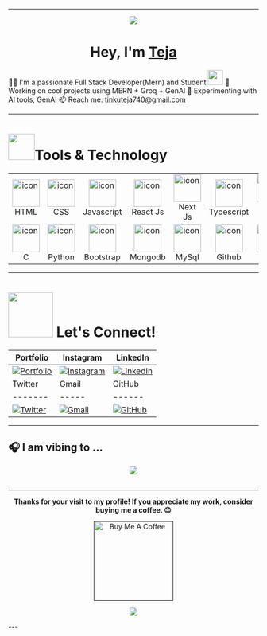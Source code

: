 



---
<p align="center">
  <img src="https://capsule-render.vercel.app/api?type=waving&color=00f6ff&height=100&section=header&text=Welcome%20to%20my%20GitHub!&fontAlign=50&fontAlignY=40&fontColor=ffffff"/>
</p>



<h1 align="center">Hey, I'm <a href="https://tejanaik15.github.io/personal-portfolio/">Teja</a></h1

 🧑‍💻  I'm a passionate Full Stack Developer(Mern) and Student  <img src="https://media.giphy.com/media/WUlplcMpOCEmTGBtBW/giphy.gif" width="30">
 🚀 Working on cool projects using MERN + Groq + GenAI 
 🧪 Experimenting with AI tools, GenAI 
 📫 Reach me: tinkuteja740@gmail.com 



---
<h1><img src="https://media.tenor.com/Pnb_hVWq2sgAAAAj/on-process-dig.gif" width="53" height="53"/>Tools & Technology </h1>

<table align="center" class="table table-dark">
  <tr bg-dark>
   <td align="center" widht="90">
      <img src="https://skillicons.dev/icons?i=html" alt="icon" width="55" height="55" />
      <br>HTML
    </td>
    <td align="center" widht="90">
      <img src="https://skillicons.dev/icons?i=css" alt="icon" width="55" height="55" />
      <br>CSS
    </td>
    <td align="center" width="90">
      <img src="https://techstack-generator.vercel.app/js-icon.svg" alt="icon" width="55" height="55" />
      <br>Javascript
    </td>
    <td align="center" widht="90">
      <img src="https://techstack-generator.vercel.app/react-icon.svg" alt="icon" width="55" height="55" />
      <br>React Js
    </td>
    <td align="center" width="90">
      <img src="https://skillicons.dev/icons?i=nextjs" alt="icon" width="55" height="55" />
      <br>Next Js
    </td>
    <td align="center" width="90">
      <img src="https://techstack-generator.vercel.app/ts-icon.svg" width="55" height="55" alt="icon" />
      <br>Typescript
    </td>
    <td align="center" width="90">
      <img src="https://skillicons.dev/icons?i=nodejs" alt="icon" width="55" height="55" />
      <br>Node Js
    </td>
   <td align="center" widht="90">
      <img src="https://skillicons.dev/icons?i=express" alt="icon" width="55" height="55" />
      <br>Express
    </td>
  
  </tr>
  <tr>
     <td align="center" widht=90>
      <img src="https://skillicons.dev/icons?i=c" alt="icon" width="55" height="55" />
      <br>C
     </td>
     <td align="center" widht=90>
      <img src="https://techstack-generator.vercel.app/python-icon.svg" alt="icon" width="55" height="55" />
      <br>Python
     </td>
     <td align="center" width="90">
      <img src="https://skillicons.dev/icons?i=bootstrap" alt="icon" width="55" height="55" />
      <br>Bootstrap
    </td>
    <td align="center" width="90">
      <img src="https://skillicons.dev/icons?i=mongodb" alt="icon" width="55" height="55" />
      <br>Mongodb
    </td>
    <td align="center" width="90">
      <img src="https://techstack-generator.vercel.app/mysql-icon.svg" alt="icon" width="55" height="55" />
      <br>MySql
    </td>
    <td align="center" widht="90">
      <img src="https://techstack-generator.vercel.app/github-icon.svg" alt="icon" width="55" height="55" />
      <br>Github
    </td>
    <td align="center" widht=90>
      <img src="https://skillicons.dev/icons?i=firebase" alt="icon" width="55" height="55" />
      <br>Vercel
    </td>
    <td align="center" width="90">
      <img src="https://reactrouter.com/img/logos/react-router.svg" width="55" height="55" alt="linux" />
      <br>Vite
    </td>
   
  </tr>
</table>


---

<h1>
  <img src="https://raw.githubusercontent.com/ShahriarShafin/ShahriarShafin/main/Assets/handshake.gif" width="90px" style="max-width: 100%; user-select: auto;">
  Let's Connect!
</h1>

| Portfolio | Instagram | LinkedIn |
| --------- | --------- | -------- |
| [![Portfolio](https://bentos.jkominovic.dev/api/v1/generic-card?icon=sivercel&subtitle=Portfolio&size=square)](https://react-portfolio-eight-sable.vercel.app/) | [![Instagram](https://bentos.jkominovic.dev/api/v1/bento-cards?url=https%3A%2F%2Fwww.instagram.com%2Feren_yeager9_%2F&subtitle=@eren_yeager9_&size=square)](https://www.instagram.com/eren_yeager9_/) | [![LinkedIn](https://bentos.jkominovic.dev/api/v1/bento-cards?url=https%3A%2F%2Fwww.linkedin.com%2Fin%2Fteja-naik-0b3021282%2F&subtitle=@Teja_Naik&size=square)](https://www.linkedin.com/in/teja-naik-0b3021282/) |
| Twitter | Gmail | GitHub |
| ------- | ----- | ------ |
| [![Twitter](https://bentos.jkominovic.dev/api/v1/bento-cards?url=https%3A%2F%2Fx.com%2FTEJA_NAIKK&subtitle=@TEJA_NAIKK&size=square)](https://x.com/TEJA_NAIKK) | [![Gmail](https://bentos.jkominovic.dev/api/v1/generic-card?icon=sigmail&subtitle=tinkuteja740@gmail.com&size=square)](mailto:tinkuteja740@gmail.com) | [![GitHub](https://bentos.jkominovic.dev/api/v1/bento-cards?url=https%3A%2F%2Fgithub.com%2FTejaNaik15&subtitle=TejaNaik15&size=square)](https://github.com/TejaNaik15) |









---
## 🎧 I am vibing to ...
<div align="center">
  
  <img src ="https://spotify-recently-played-readme.vercel.app/api?user=yiaf2fzhgezc1sc5384i1u364&count=2"/>
</div>
<br>









---

<p align="center">
  <b>Thanks for your visit to my profile! If you appreciate my work, consider buying me a coffee. 😊</b>
</p>

<p align="center">
  <a href="" target="_blank">
    <img src="https://cdn.buymeacoffee.com/buttons/v2/default-red.png" alt="Buy Me A Coffee" width="160"/>
  </a>
</p>




<p align="center"> <img src="https://capsule-render.vercel.app/api?type=waving&color=00f6ff&height=120&section=footer" /> </p>
---















































